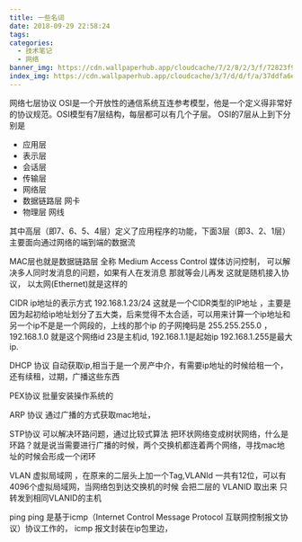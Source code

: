 ```yaml
---
title: 一些名词
date: 2018-09-29 22:58:24
tags:
categories: 
  - 技术笔记
  - 网络
banner_img: https://cdn.wallpaperhub.app/cloudcache/7/2/8/2/3/f/72823f97f75d73b9fc54a239c22e4ff138550a32.jpg
index_img: https://cdn.wallpaperhub.app/cloudcache/3/7/d/d/f/a/37ddfa6ed73f24693ab3f7008476a4cc44ae3a63.jpg
---
```


网络七层协议
OSI是一个开放性的通信系统互连参考模型，他是一个定义得非常好的协议规范。OSI模型有7层结构，每层都可以有几个子层。 OSI的7层从上到下分别是 
- 应用层 
- 表示层
- 会话层
- 传输层
- 网络层
- 数据链路层 网卡
- 物理层  网线

其中高层（即7、6、5、4层）定义了应用程序的功能，下面3层（即3、2、1层）主要面向通过网络的端到端的数据流

MAC层也就是数据链路层  全称 Medium Access Control  媒体访问控制，
可以解决多人同时发消息的问题，如果有人在发消息 那就等会儿再发 这就是随机接入协议， 以太网(Ethernet)就是这样的


CIDR 
 ip地址的表示方式 192.168.1.23/24 这就是一个CIDR类型的IP地址 ，主要是因为起初给ip地址划分了五大类，后来觉得不太合适，可以用来计算一个ip地址和另一个ip不是是一个网段的，上线的那个ip 的子网掩码是 255.255.255.0 ，192.168.1.0 就是这个网络id 23是主机id, 192.168.1.1是起始ip 192.168.1.255是最大ip.

DHCP 协议
自动获取ip,相当于是一个房产中介，有需要ip地址的时候给租一个，还有续租，过期，广播这些东西

PEX协议 
批量安装操作系统的

ARP 协议 
通过广播的方式获取mac地址，


STP协议
可以解决环路问题，通过比较式算法 把环状网络变成树状网络，什么是环路？就是说当需要进行广播的时候，两个交换机都连着两个网络，寻找mac地址的时候会形成一个闭环

VLAN
虚拟局域网 ，在原来的二层头上加一个Tag,VLANId  一共有12位，可以有 4096个虚拟局域网，当网络包到达交换机的时候 会把二层的 VLANID 取出来 只转发到相同VLANID的主机

ping
ping 是基于icmp（Internet Control Message Protocol 互联网控制报文协议）协议工作的， icmp 报文封装在ip包里边，
